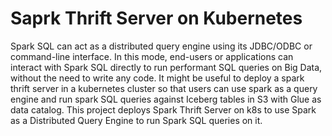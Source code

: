 # Saprk Thrift Server on Kubernetes

Spark SQL can act as a distributed query engine using its JDBC/ODBC or command-line
interface. In this mode, end-users or applications can interact with Spark SQL directly to run
performant SQL queries on Big Data, without the need to write any code.
It might be useful to deploy a spark thrift server in a kubernetes cluster so that users can use spark as
a query engine and run spark SQL queries against Iceberg tables in S3 with Glue as data
catalog.
This project deploys Spark Thrift Server on k8s to use Spark as a Distributed Query Engine to run Spark SQL queries on it.